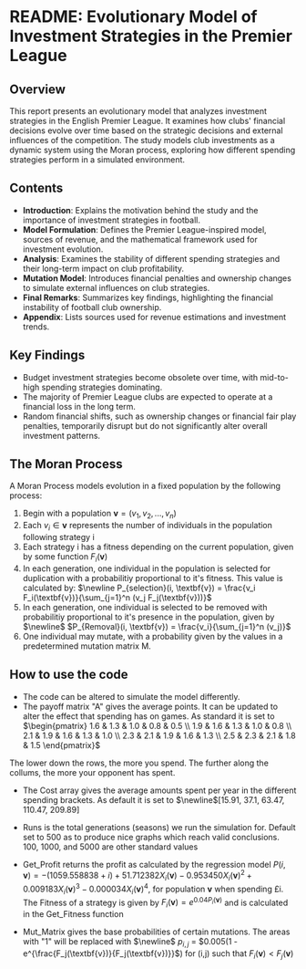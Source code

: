 # README: Evolutionary Model of Investment Strategies in the Premier League  

## Overview  
This report presents an evolutionary model that analyzes investment strategies in the English Premier League. It examines how clubs' financial decisions evolve over time based on the strategic decisions and external influences of the competition. The study models club investments as a dynamic system using the Moran process, exploring how different spending strategies perform in a simulated environment.  

## Contents  
- **Introduction**: Explains the motivation behind the study and the importance of investment strategies in football.  
- **Model Formulation**: Defines the Premier League-inspired model, sources of revenue, and the mathematical framework used for investment evolution.  
- **Analysis**: Examines the stability of different spending strategies and their long-term impact on club profitability.  
- **Mutation Model**: Introduces financial penalties and ownership changes to simulate external influences on club strategies.  
- **Final Remarks**: Summarizes key findings, highlighting the financial instability of football club ownership.  
- **Appendix**: Lists sources used for revenue estimations and investment trends.  

## Key Findings  
- Budget investment strategies become obsolete over time, with mid-to-high spending strategies dominating.  
- The majority of Premier League clubs are expected to operate at a financial loss in the long term.  
- Random financial shifts, such as ownership changes or financial fair play penalties, temporarily disrupt but do not significantly alter overall investment patterns.  

## The Moran Process
A Moran Process models evolution in a fixed population by the following process:

1) Begin with a population $\textbf{v} = (v_1, v_2, ..., v_n)$
2) Each $v_i \in \textbf{v}$ represents the number of individuals in the population following strategy i
3) Each strategy i has a fitness depending on the current population, given by some function $F_i(\textbf{v})$
4) In each generation, one individual in the population is selected for duplication with a probabilitiy proportional to it's fitness. 
This value is calculated by: $\newline P_{selection}(i, \textbf{v}) = \frac{v_i F_i(\textbf{v})}{\sum_{j=1}^n (v_j F_j(\textbf{v}))}$
5) In each generation, one individual is selected to be removed with probabilitiy proportional to it's presence in the population, given by $\newline$
$P_{Removal}(i, \textbf{v}) = \frac{v_i}{\sum_{j=1}^n (v_j)}$
6) One individual may mutate, with a probability given by the values in a predetermined mutation matrix M.

## How to use the code
- The code can be altered to simulate the model differently.
- The payoff matrix "A" gives the average points. It can be updated to alter the effect that spending has on games. As standard it is set to
$\begin{pmatrix}
1.6 & 1.3 & 1.0 & 0.8 & 0.5 \\
1.9 & 1.6 & 1.3 & 1.0 & 0.8 \\
2.1 & 1.9 & 1.6 & 1.3 & 1.0 \\
2.3 & 2.1 & 1.9 & 1.6 & 1.3 \\
2.5 & 2.3 & 2.1 & 1.8 & 1.5
\end{pmatrix}$

The lower down the rows, the more you spend. The further along the collums, the more your opponent has spent.

- The Cost array gives the average amounts spent per year in the different spending brackets. As default it is set to $\newline$[15.91, 37.1, 63.47, 110.47, 209.89]

- Runs is the total generations (seasons) we run the simulation for. Default set to 500 as to produce nice graphs which reach valid conclusions. 100, 1000, and 5000 are other standard values

- Get_Profit returns the profit as calculated by the regression model $P(i,\textbf{v}) = -(1059.558838 + i) + 51.712382X_i(\textbf{v}) - 0.953450X_i(\textbf{v})^2 + 0.009183X_i(\textbf{v})^3 - 0.000034X_i(\textbf{v})^4$, for population $\textbf{v}$ when spending £i. The Fitness of a strategy is given by $F_{i}(\textbf{v}) = e^{0.04 P_{i}(\textbf{v})}$ and is calculated in the Get_Fitness function

- Mut_Matrix gives the base probabilities of certain mutations. The areas with "1" will be replaced with $\newline$
$p_{i,j}$ = $0.005(1 - e^{\frac{F_j(\textbf{v})}{F_j(\textbf{v})}}$) for (i,j) such that ${F_i(\textbf{v})} < F_j(\textbf{v})$

